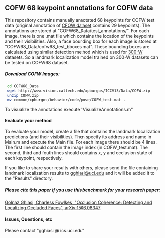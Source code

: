 ## COFW 68 keypoint annotations for COFW data

This repository contains manually annotated 68 keypoints for COFW
test data (original annotation of [CFOW dataset](http://www.vision.caltech.edu/xpburgos/ICCV13/)
contains 29 keypoints). The annotations are stored at "COFW68_Data/test_annotations/". For each image,
there is one .mat file which contains the location of the keypoints and their visibilities.
Also, a face bounding box for each image is stored at "COFW68_Data/cofw68_test_bboxes.mat".
These bounding boxes are calculated using similar detection method
which is used for [300-W](http://ibug.doc.ic.ac.uk/resources/300-W/) datasets. So a
landmark localization model trained on 300-W datasets can be tested on COFW68 dataset. 

##### Download COFW Images:
``` sh
 cd	COFW68_Data
 wget http://www.vision.caltech.edu/xpburgos/ICCV13/Data/COFW.zip
 unzip COFW.zip
 mv common/xpburgos/behavior/code/pose/COFW_test.mat .
```

To visualize the annotations execute "VisualizeAnnotations.m"

#### Evaluate your method

To evaluate your model, create a file that contains the landmark localization
predictions (and their visibilities). Then specify its address and name in Main.m and
execute the Main file.
For each image  there should be 4 lines. The first line should contain
the image index (in COFW_test.mat). The second, third and fouth lines should contains
x, y and occlusion state of each keypoint, respectively.

If you like to share your results with others, please send the file containing landmark
localization results to gghiasi@uci.edu and it will be added it to the "Results" directory.

##### Please cite this paper if you use this benchmark for your research paper:
[Golnaz Ghiasi, Charless Fowlkes, "Occlusion Coherence: Detecting and Localizing Occluded Faces", arXiv:1506.08347](http://arxiv.org/pdf/1506.08347.pdf)

#### Issues, Questions, etc

Please contact "gghiasi @ ics.uci.edu"

